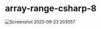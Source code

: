 # array-range-csharp-8
![Screenshot 2023-09-23 203057](https://github.com/aslooni/array-range-csharp-8/assets/24916606/cbd8d0e9-5e6b-4ddc-b554-d8fde0f3b7b6)
